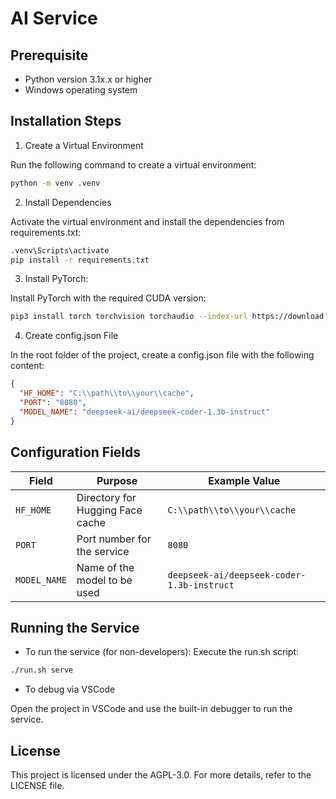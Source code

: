 # AI Service

## Prerequisite

- Python version 3.1x.x or higher
- Windows operating system

## Installation Steps

1. Create a Virtual Environment

Run the following command to create a virtual environment:

```bash
python -m venv .venv
```

2. Install Dependencies

Activate the virtual environment and install the dependencies from requirements.txt:

```bash
.venv\Scripts\activate
pip install -r requirements.txt
```

3. Install PyTorch:

Install PyTorch with the required CUDA version:

```bash
pip3 install torch torchvision torchaudio --index-url https://download.pytorch.org/whl/cu126
```

4. Create config.json File

In the root folder of the project, create a config.json file with the following content:

```json
{
  "HF_HOME": "C:\\path\\to\\your\\cache",
  "PORT": "8080",
  "MODEL_NAME": "deepseek-ai/deepseek-coder-1.3b-instruct"
}
```

## Configuration Fields

| Field        | Purpose                          | Example Value                              |
| ------------ | -------------------------------- | ------------------------------------------ |
| `HF_HOME`    | Directory for Hugging Face cache | `C:\\path\\to\\your\\cache`                |
| `PORT`       | Port number for the service      | `8080`                                     |
| `MODEL_NAME` | Name of the model to be used     | `deepseek-ai/deepseek-coder-1.3b-instruct` |

## Running the Service

- To run the service (for non-developers):
  Execute the run.sh script:

```bash
./run.sh serve
```

- To debug via VSCode

Open the project in VSCode and use the built-in debugger to run the service.

## License

This project is licensed under the AGPL-3.0. For more details, refer to the LICENSE file.
